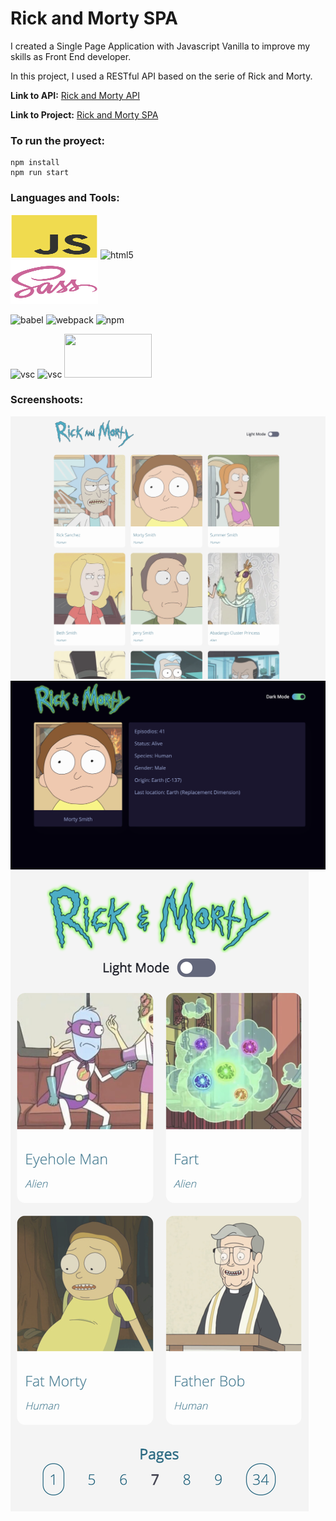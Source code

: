# Rick and Morty SPA
 
I created a Single Page Application with Javascript Vanilla to improve my skills as Front End developer.

In this project, I used a RESTful API based on the serie of Rick and Morty.

**Link to API:** [Rick and Morty API](https://rickandmortyapi.com/)

**Link to Project:** [Rick and Morty SPA](https://rickandmorty-spa.netlify.app/)
 
### To run the proyect:

```
npm install
npm run start
```

### Languages and Tools:

<a target="_blank"> <img src="https://raw.githubusercontent.com/devicons/devicon/master/icons/javascript/javascript-original.svg" alt="javascript" width="140" height="70"/> </a> 
<a target="_blank"> <img src="https://www.vectorlogo.zone/logos/w3_html5/w3_html5-ar21.svg" alt="html5" width="140" height="70"/> </a>   
<a target="_blank"> <img src="https://raw.githubusercontent.com/devicons/devicon/master/icons/sass/sass-original.svg" alt="sass" width="140" height="70"/> </a> 

<a target="_blank"> <img src="https://www.vectorlogo.zone/logos/babeljs/babeljs-ar21.svg" alt="babel" width="140" height="70"/> </a> 
<a target="_blank"> <img src="https://www.vectorlogo.zone/logos/js_webpack/js_webpack-ar21.svg" alt="webpack" width="140" height="70"/> </a> 
<a target="_blank"> <img src="https://www.vectorlogo.zone/logos/npmjs/npmjs-ar21.svg" alt="npm" width="140" height="70"/> </a> 

<p align="left">
<a target="_blank"> <img src="https://www.vectorlogo.zone/logos/visualstudio_code/visualstudio_code-ar21.svg" alt="vsc" width="140" height="70"/> </a> 
<a target="_blank"> <img src="https://www.vectorlogo.zone/logos/git-scm/git-scm-ar21.svg" alt="vsc" width="140" height="70"/> </a> 
<a target="_blank"> <img src="https://www.vectorlogo.zone/logos/getpostman/getpostman-ar21.svg" width="140" height="70"/> </a> 
</p>

### Screenshoots:

![web-white-mode](https://github.com/santiagocorbanini/rickandmortySPA/blob/main/src/images/web-white-mode.png?raw=true)
![tablet-dark-mode](https://github.com/santiagocorbanini/rickandmortySPA/blob/main/src/images/tablet-dark-mode.png?raw=true)
![mobile](https://github.com/santiagocorbanini/rickandmortySPA/blob/main/src/images/mobile.png?raw=true)
